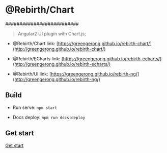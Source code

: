 # @Rebirth/Chart
##########################
> Angular2 UI plugin with Chart.js;

* @Rebirth/Chart link: [https://greengerong.github.io/rebirth-chart/](http://greengerong.github.io/rebirth-chart/)

* @Rebirth/ECharts link: [https://greengerong.github.io/rebirth-echarts/](http://greengerong.github.io/rebirth-echarts/)

* @Rebirth/UI link: [https://greengerong.github.io/rebirth-ng/](http://greengerong.github.io/rebirth-ng/)


## Build

* Run serve: `npm start`

* Docs deploy: `npm run docs:deploy`

## Get start

 [Get start](./src/app/exports)

